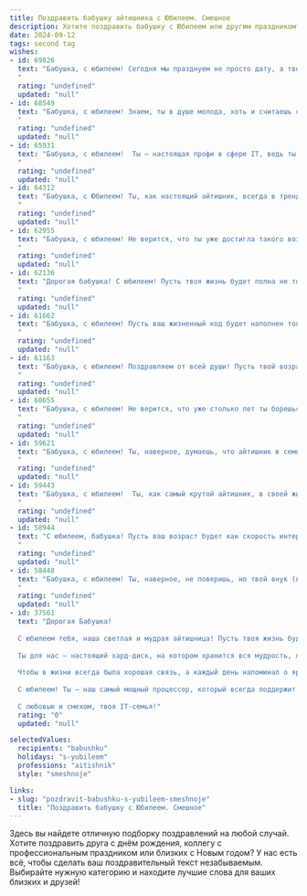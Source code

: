 ```yaml
---
title: Поздравить бабушку айтишника с Юбилеем. Смешное
description: Хотите поздравить бабушку с Юбилеем или другим праздником? Наш ИИ создаст незабываемое поздравление, а вы обязательно выделитесь среди других.  
date: 2024-09-12
tags: second tag
wishes:
- id: 69826
  text: "Бабушка, с юбилеем! Сегодня мы празднуем не просто дату, а твою невероятную способность покорять любые вершины, даже если они в мире IT! Ты –  true pro в сфере мемов и лайков, твоя скорость набирания текста – просто бомба, а количество фото в телефоне –  зашкаливает! Поздравляем тебя с днём рождения и желаем, чтобы ты всегда оставалась в сети, но не забывала про реальные, живые объятия! 🎉🥳
  "
  rating: "undefined"
  updated: "null"
- id: 68549
  text: "Бабушка, с юбилеем! Знаем, ты в душе молода, хоть и считаешь себя \"динозавром\" в мире IT!  Желаем тебе, чтобы  компьютерная мышь всегда была в твоих руках, а Wi-Fi - стабильным, как твоя любовь к нам!
  "
  rating: "undefined"
  updated: "null"
- id: 65931
  text: "Бабушка, с юбилеем!  Ты – настоящая профи в сфере IT, ведь ты уже столько лет успешно запускаешь новые поколения, оптимизируешь семейный код и исправно решаешь все наши глюки! 👏  Желаем тебе  безотказной работы,  много гигабайт счастья и  Wi-Fi,  ловящий  все  волны радости! 🥳
  "
  rating: "undefined"
  updated: "null"
- id: 64312
  text: "Бабушка, с Юбилеем! Ты, как настоящий айтишник, всегда в тренде, знаешь все пароли и коды к счастливой жизни, и умеешь \"перезагрузить\" любую ситуацию! Желаем тебе неиссякаемой энергии, чтобы \"отладить\" все процессы в организме, а также  безотказной работы всех органов и систем! 😜
  "
  rating: "undefined"
  updated: "null"
- id: 62955
  text: "Бабушка, с юбилеем! Не верится, что ты уже достигла такого возраста, при этом оставаясь в курсе всех современных технологий! Видимо, твой секрет молодости - это умение разбираться в коде, а не в бабушкиных рецептах. 😉🎂🎉
  "
  rating: "undefined"
  updated: "null"
- id: 62136
  text: "Дорогая бабушка! С юбилеем! Пусть твоя жизнь будет полна не только гигабайтами любви, но и терабайтами счастья! 😜  Надеемся, ты не потеряешь пароль от молодости, и еще долгие годы будешь радовать нас своим онлайн-присутствием! 🎉
  "
  rating: "undefined"
  updated: "null"
- id: 61662
  text: "Бабушка, с юбилеем! Пусть ваш жизненный код будет наполнен только положительными эмоциями, а обновления в вашей системе происходят только к лучшему!
  "
  rating: "undefined"
  updated: "null"
- id: 61163
  text: "Бабушка, с юбилеем! Поздравляем от всей души! Пусть твой возраст измеряется не в годах, а в мегабайтах счастья, гигабайтах здоровья и терабайтах радости! 😉 И не забывай, что ты для нас самая крутая \"айтишница\" в мире!
  "
  rating: "undefined"
  updated: "null"
- id: 60655
  text: "Бабушка, с юбилеем! Не верится, что уже столько лет ты борешься с вирусами, не только в компьютере, но и в жизни! Ты настоящий IT-герой, который взломал код молодости и до сих пор в строю! Желаем тебе неиссякаемой энергии, чтобы \"перезагружаться\" по жизни с легкостью, и чтобы все твои \"баги\" были только в добром смысле слова! 😄🎉
  "
  rating: "undefined"
  updated: "null"
- id: 59621
  text: "Бабушка, с юбилеем! Ты, наверное, думаешь, что айтишник в семье - это я?  Ха! Подумаешь, код пишу... Ты вот настоящий профи! Всех нас \"программируешь\" на любовь и вкусные пироги с самого детства! 🎉👩‍💻🎂
  "
  rating: "undefined"
  updated: "null"
- id: 59443
  text: "Бабушка, с юбилеем!  Ты, как самый крутой айтишник, в своей жизни уже столько всего \"закодила\": от первых шагов внуков до рецептов борща, который творит чудеса! И пусть твои мегабайты счастья всегда растут, а скорость любви не знала бы сбоев! 😄🎉
  "
  rating: "undefined"
  updated: "null"
- id: 58944
  text: "С юбилеем, бабушка! Пусть ваш возраст будет как скорость интернета - всегда стремительный и стабильный! 😄  И пусть в вашей жизни будет как можно больше гигабайт счастья и терабайт здоровья! 🎉
  "
  rating: "undefined"
  updated: "null"
- id: 58448
  text: "Бабушка, с юбилеем! Ты, наверное, не поверишь, но твой внук (внучка) - настоящий айтишник!  Справился (лась) с поиском идеального подарка для тебя в Google,  а сам текст поздравления сгенерировал нейросеть!  😜  Желаю тебе, чтобы у тебя всегда была  отличная связь с близкими, а вирусы обходили тебя десятой дорогой! 😂
  "
  rating: "undefined"
  updated: "null"
- id: 37561
  text: "Дорогая Бабушка!
  
  С юбилеем тебя, наша светлая и мудрая айтишница! Пусть твоя жизнь будет такой же яркой, как экран нового ноутбука, а настроение — стабильным, как Wi-Fi без провалов!
  
  Ты для нас — настоящий хард-диск, на котором хранится вся мудрость, любовь и хорошее настроение. Пусть в твоем жизненном коде не будет ни одного бага, а все алгоритмы ведут к счастью и радости!
  
  Чтобы в жизни всегда была хорошая связь, а каждый день напоминал о яркой радуге после дождя — без тормозов и зависаний!
  
  С юбилеем! Ты — наш самый мощный процессор, который всегда поддержит и поможет, даже если в системе произошел сбой! Желаем тебе здоровья, радости и моря незабываемых моментов!
  
  С любовью и смехом, твоя IT-семья!"
  rating: "0"
  updated: "null"

selectedValues:
  recipients: "babushku"
  holidays: "s-yubileem"
  professions: "aitishnik"
  style: "smeshnoje"

links:
- slug: "pozdravit-babushku-s-yubileem-smeshnoje"
  title: "Поздравить бабушку с Юбилеем. Смешное"
---
```


Здесь вы найдете отличную подборку поздравлений на любой случай. 
Хотите поздравить друга с днём рождения, коллегу с профессиональным праздником или близких с Новым годом? У нас есть всё, чтобы сделать ваш поздравительный текст незабываемым. Выбирайте нужную категорию и находите лучшие слова для ваших близких и друзей!
